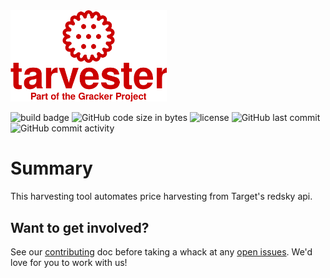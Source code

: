 <img src="logo.svg" alt="Tarvester - The Target Grocery Harvester" width="250">

![build badge]
![GitHub code size in bytes]
![license]
![GitHub last commit]
![GitHub commit activity]

Summary
=======
This harvesting tool automates price harvesting from Target's redsky api.  

Want to get involved?
---------------------
See our [contributing] doc before taking a whack at any [open issues]. We'd love for you to work with us!
 
[build badge]:https://img.shields.io/github/actions/workflow/status/PeanutButter-Unicorn/Tarvester/maven.yml?style=plastic&logo=github&label=Github%20CI%20with%20Maven&link=https%3A%2F%2Fgithub.com%2FPeanutButter-Unicorn%2FTarvester%2Factions
[open issues]:https://github.com/PeanutButter-Unicorn/Tarvester/issues
[contributing]:Contributing.md
[GitHub code size in bytes]:https://img.shields.io/github/languages/code-size/PeanutButter-Unicorn/Tarvester?style=plastic
[license]:https://img.shields.io/github/license/PeanutButter-Unicorn/Tarvester?style=plastic
[GitHub last commit]:https://img.shields.io/github/last-commit/PeanutButter-Unicorn/Tarvester/main?style=plastic
[GitHub commit activity]:https://img.shields.io/github/commit-activity/y/PeanutButter-Unicorn/Tarvester?style=plastic
